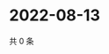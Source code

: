 # 2022-08-13

共 0 条

<!-- BEGIN WEIBO -->
<!-- 最后更新时间 Sat Aug 13 2022 03:13:22 GMT+0800 (China Standard Time) -->

<!-- END WEIBO -->

